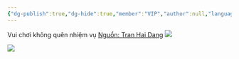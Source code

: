 ```yaml
---
{"dg-publish":true,"dg-hide":true,"member":"VIP","author":null,"language":null,"tags":null,"title":"Ankiers","permalink":"/ankiers/","hide":true,"dgPassFrontmatter":true}
---
```


Vui chơi không quên nhiệm vụ
[Nguồn: Tran Hai Dang](https://www.facebook.com/groups/ankivocabulary/posts/1329837727775881/)
![](https://i.imgur.com/dkSF2HI.jpg)

![](https://i.imgur.com/gd30TaS.jpg)

